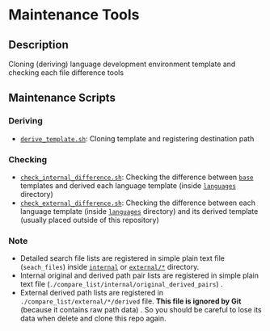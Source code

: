 # Maintenance Tools

## Description

Cloning (deriving) language development environment template and checking each file difference tools

## Maintenance Scripts

### Deriving

- [`derive_template.sh`](./derive_template.sh): Cloning template and registering destination path

### Checking

- [`check_internal_difference.sh`](./check_internal_difference.sh): Checking the difference between [`base`](../base/) templates and derived each language template (inside [`languages`](../languages/) directory)
- [`check_external_difference.sh`](./check_external_difference.sh): Checking the difference between each language template (inside [`languages`](../languages/) directory) and its derived template (usually placed outside of this repository)

### Note

- Detailed search file lists are registered in simple plain text file (`seach_files`) inside [`internal`](./compare_list/internal/) or [`external/*`](./compare_list/external/) directory.
- Internal original and derived path pair lists are registered in simple plain text file (`./compare_list/internal/original_derived_pairs`) .
- External derived path lists are registered in `./compare_list/external/*/derived` file. **This file is ignored by Git** (because it contains raw path data) . So you should be careful to lose its data when delete and clone this repo again.
